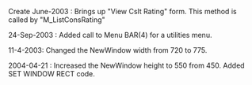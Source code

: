 Create June-2003 : Brings up "View Cslt Rating" form. This method is called by "M_ListConsRating"    24-Sep-2003 : Added call to Menu BAR(4) for a utilities menu.    11-4-2003:  Changed the NewWindow width from 720 to 775.    2004-04-21 : Increased the NewWindow height to 550 from 450.  Added SET WINDOW RECT code.